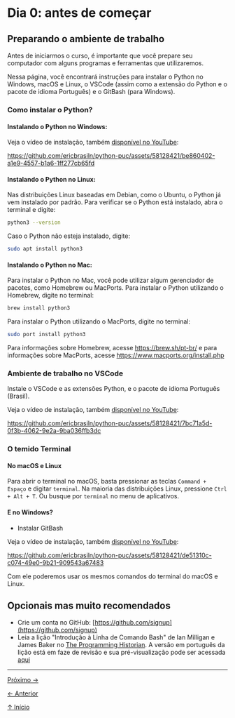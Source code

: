 # Dia 0: antes de começar

## Preparando o ambiente de trabalho

Antes de iniciarmos o curso, é importante que você prepare seu computador com alguns programas e ferramentas que utilizaremos.

Nessa página, você encontrará instruções para instalar o Python no Windows, macOS e Linux, o VSCode (assim como a extensão do Python e o pacote de idioma Português) e o GitBash (para Windows).

### Como instalar o Python?

#### Instalando o Python no Windows:

Veja o vídeo de instalação, também [disponível no YouTube](https://youtu.be/QPmIsKgdifI):

https://github.com/ericbrasiln/python-puc/assets/58128421/be860402-a1e9-4557-b1a6-1ff277cb65fd

#### Instalando o Python no Linux:

Nas distribuições Linux baseadas em Debian, como o Ubuntu, o Python já vem instalado por padrão. Para verificar se o Python está instalado, abra o terminal e digite:

```bash
python3 --version
```

Caso o Python não esteja instalado, digite:

```bash
sudo apt install python3
```

#### Instalando o Python no Mac:

Para instalar o Python no Mac, você pode utilizar algum gerenciador de pacotes, como Homebrew ou MacPorts. Para instalar o Python utilizando o Homebrew, digite no terminal:

```bash
brew install python3
```

Para instalar o Python utilizando o MacPorts, digite no terminal:

```bash
sudo port install python3
```

Para informações sobre Homebrew, acesse https://brew.sh/pt-br/ e para informações sobre MacPorts, acesse https://www.macports.org/install.php

### Ambiente de trabalho no VSCode

Instale o VSCode e as extensões Python, e o pacote de idioma Português (Brasil).

Veja o vídeo de instalação, também [disponível no YouTube](https://youtu.be/VyY1xDSl6wU):

https://github.com/ericbrasiln/python-puc/assets/58128421/7bc71a5d-0f3b-4062-9e2a-9ba036ffb3dc

### O temido Terminal

#### No macOS e Linux

Para abrir o terminal no macOS, basta pressionar as teclas `Command + Espaço` e digitar `terminal`. Na maioria das distribuições Linux, pressione `Ctrl + Alt + T`. Ou busque por `terminal` no menu de aplicativos.

#### E no Windows?

- Instalar GitBash

Veja o vídeo de instalação, também [disponível no YouTube](https://youtu.be/PGIuYvkctj0):

https://github.com/ericbrasiln/python-puc/assets/58128421/de51310c-c074-49e0-9b21-909543a67483

Com ele poderemos usar os mesmos comandos do terminal do macOS e Linux.

## Opcionais mas muito recomendados

- Crie um conta no GitHub: [https://github.com/signup](https://github.com/signup)
- Leia a lição "Introdução à Linha de Comando Bash" de Ian Milligan e James Baker no [The Programming Historian](https://programminghistorian.org/en/lessons/intro-to-bash). A versão em português da lição está em faze de revisão e sua pré-visualização pode ser acessada [aqui](http://programminghistorian.github.io/ph-submissions/pt/esbocos/traducoes/introducao-linha-comando-bash)

---

[Próximo →](dia1.ipynb)

[← Anterior](README.md)

[↑ Início](#dia-0-antes-de-começar)

